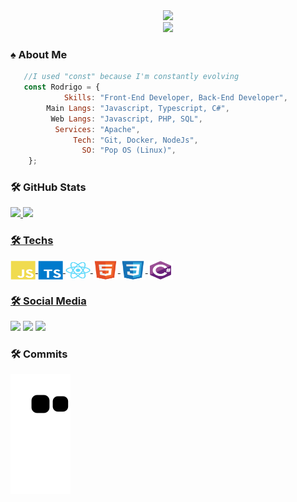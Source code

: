 <div align='center'>
    <img src='https://github.com/rodrigofplourenco.png' height='128px' weidth'128px' target="_blank"><br>
    <img src="https://readme-typing-svg.herokuapp.com?color=%2323B836&center=true&vCenter=true&multiline=true&width=600&height=65&lines=Hello+Friend!;My+name+is+Rodrigo%2C+and+I'm+a+Full-Stack+developer!">
</div>

</div>
  
  ### ♠️ About Me 
 
```js
   //I used "const" because I'm constantly evolving
   const Rodrigo = {
            Skills: "Front-End Developer, Back-End Developer",
        Main Langs: "Javascript, Typescript, C#",
         Web Langs: "Javascript, PHP, SQL",
          Services: "Apache",
              Tech: "Git, Docker, NodeJs",
                SO: "Pop OS (Linux)",
    };
```

 ### 🛠️ GitHub Stats

<div align="center" style="display: flex">
  <a href="https://github.com/rodrigofplourenco">
  <img height="200em" src="https://activity-graph.herokuapp.com/graph?username=rodrigofplourenco&theme=github&bg_color=20232a&hide_border=true"/>
  <img height="200em" src="https://github-readme-stats.vercel.app/api/top-langs/?username=rodrigofplourenco&hide_border=1&theme=dracula&hide=issues&langs_count=5&custom_title=Top%20Languages"/>
</div>
  
### 🛠️ Techs
  
<div style="display: inline_block">
  <img align="center" alt="rodrigofplourenco-Js" height="30" width="40" src="https://raw.githubusercontent.com/devicons/devicon/master/icons/javascript/javascript-plain.svg">
  <img align="center" alt="rodrigofplourenco-Ts" height="30" width="40" src="https://raw.githubusercontent.com/devicons/devicon/master/icons/typescript/typescript-plain.svg">
  <img align="center" alt="rodrigofplourenco-React" height="30" width="40" src="https://raw.githubusercontent.com/devicons/devicon/master/icons/react/react-original.svg">
  <img align="center" alt="rodrigofplourenco-HTML" height="30" width="40" src="https://raw.githubusercontent.com/devicons/devicon/master/icons/html5/html5-original.svg">
  <img align="center" alt="rodrigofplourenco-CSS" height="30" width="40" src="https://raw.githubusercontent.com/devicons/devicon/master/icons/css3/css3-original.svg">

  <img align="center" alt="rodrigofplourenco-Csharp" height="30" width="40" src="https://raw.githubusercontent.com/devicons/devicon/master/icons/csharp/csharp-original.svg">

</div>
 
### 🛠️ Social Media
  
<div> 
  <a href="https://instagram.com/rodrigofplourenco" target="_blank"><img src="https://img.shields.io/badge/-Instagram-%23E4405F?style=for-the-badge&logo=instagram&logoColor=white" target="_blank"></a>
 <a href="https://discord.gg/KhNtBPnbUr" target="_blank"><img src="https://img.shields.io/badge/Discord-7289DA?style=for-the-badge&logo=discord&logoColor=white" target="_blank"></a> 
  <a href = "mailto:rodrigofplourenco2002@gmail.com"><img src="https://img.shields.io/badge/-Gmail-%23333?style=for-the-badge&logo=gmail&logoColor=white" target="_blank"></a>

   ### 🛠️ Commits
  
  ![Snake animation](https://github.com/rodrigofplourenco/rodrigofplourenco/blob/output/github-contribution-grid-snake.svg) 
  
</div>
